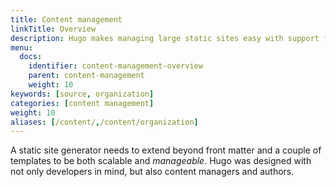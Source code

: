 ```yaml
---
title: Content management
linkTitle: Overview
description: Hugo makes managing large static sites easy with support for archetypes, content types, menus, cross references, summaries, and more.
menu:
  docs:
    identifier: content-management-overview
    parent: content-management
    weight: 10
keywords: [source, organization]
categories: [content management]
weight: 10
aliases: [/content/,/content/organization]
---
```


A static site generator needs to extend beyond front matter and a couple of templates to be both scalable and *manageable*. Hugo was designed with not only developers in mind, but also content managers and authors.
